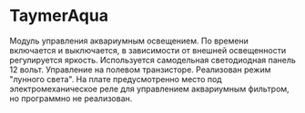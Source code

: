 # TaymerAqua
Модуль управления аквариумным освещением. По времени включается и выключается, в зависимости от внешней освещенности регулируется яркость. Используется самодельная светодиодная панель 12 вольт. Управление на полевом транзисторе. Реализован режим "лунного света". На плате предусмотренно место под электромеханическое реле для управлением аквариумным фильтром, но программно не реализован.
